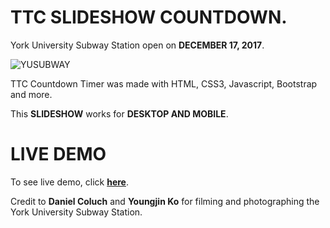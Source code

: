 # TTC SLIDESHOW COUNTDOWN.
York University Subway Station open on **DECEMBER 17, 2017**.

![YUSUBWAY](https://github.com/dvampofo/countdown/blob/master/assets/images/countdown_entr.png?raw=true)

TTC Countdown Timer was made with HTML, CSS3, Javascript, Bootstrap and more.

This **SLIDESHOW** works for **DESKTOP AND MOBILE**. 

# LIVE DEMO

To see live demo, click [**here**](https://dvampofo.github.io/slidercountdown/).


Credit to **Daniel Coluch** and **Youngjin Ko** for filming and photographing the York University Subway Station.

